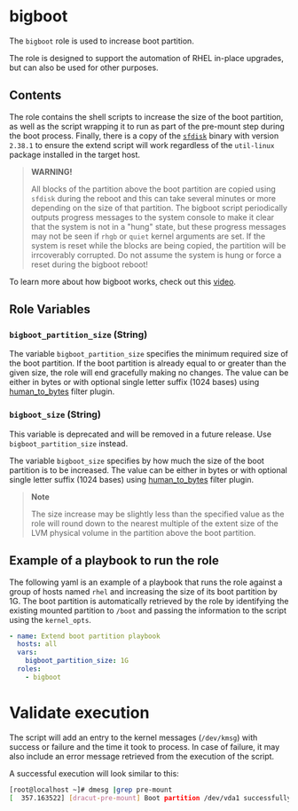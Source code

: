 # bigboot

The `bigboot` role is used to increase boot partition.

The role is designed to support the automation of RHEL in-place upgrades, but can also be used for other purposes.

## Contents

The role contains the shell scripts to increase the size of the boot partition, as well as the script wrapping it to run as part of the pre-mount step during the boot process.
Finally, there is a copy of the [`sfdisk`](https://man7.org/linux/man-pages/man8/sfdisk.8.html) binary with version `2.38.1` to ensure the extend script will work regardless of the `util-linux` package installed in the target host.

> **WARNING!**
>
> All blocks of the partition above the boot partition are copied using `sfdisk` during the reboot and this can take several minutes or more depending on the size of that partition. The bigboot script periodically outputs progress messages to the system console to make it clear that the system is not in a "hung" state, but these progress messages may not be seen if `rhgb` or `quiet` kernel arguments are set. If the system is reset while the blocks are being copied, the partition will be irrcoverably corrupted. Do not assume the system is hung or force a reset during the bigboot reboot!

To learn more about how bigboot works, check out this [video](https://people.redhat.com/bmader/bigboot-demo.mp4).

## Role Variables

### `bigboot_partition_size` (String)

The variable `bigboot_partition_size` specifies the minimum required size of the boot partition. If the boot partition is already equal to or greater than the given size, the role will end gracefully making no changes. The value can be either in bytes or with optional single letter suffix (1024 bases) using [human_to_bytes](https://docs.ansible.com/ansible/latest/collections/ansible/builtin/human_to_bytes_filter.html) filter plugin.

### `bigboot_size` (String)

This variable is deprecated and will be removed in a future release. Use `bigboot_partition_size` instead.

The variable `bigboot_size` specifies by how much the size of the boot partition is to be increased. The value can be either in bytes or with optional single letter suffix (1024 bases) using [human_to_bytes](https://docs.ansible.com/ansible/latest/collections/ansible/builtin/human_to_bytes_filter.html) filter plugin. 

> **Note**
>
> The size increase may be slightly less than the specified value as the role will round down to the nearest multiple of the extent size of the LVM physical volume in the partition above the boot partition.

## Example of a playbook to run the role
The following yaml is an example of a playbook that runs the role against a group of hosts named `rhel` and increasing the size of its boot partition by 1G.
The boot partition is automatically retrieved by the role by identifying the existing mounted partition to `/boot` and passing the information to the script using the `kernel_opts`.

```yaml
- name: Extend boot partition playbook
  hosts: all
  vars:
    bigboot_partition_size: 1G
  roles:
    - bigboot
```

# Validate execution
The script will add an entry to the kernel messages (`/dev/kmsg`) with success or failure and the time it took to process.
In case of failure, it may also include an error message retrieved from the execution of the script.

A successful execution will look similar to this:
```bash
[root@localhost ~]# dmesg |grep pre-mount
[  357.163522] [dracut-pre-mount] Boot partition /dev/vda1 successfully increased by 1G (356 seconds)
```

